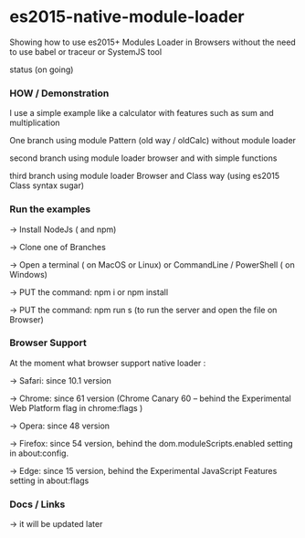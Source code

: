 # es2015-native-module-loader 

Showing how to use es2015+ Modules Loader in Browsers without the need to use babel or traceur or SystemJS tool

status (on going)

### HOW /  Demonstration 


I use a simple example like a calculator with features such as sum and multiplication

One branch using module Pattern (old way / oldCalc) without module loader

second branch using module loader browser and with simple functions 

third branch using module loader Browser and Class way (using es2015 Class syntax sugar)


### Run the examples 


-> Install NodeJs ( and npm)

-> Clone one of Branches 

-> Open a terminal ( on MacOS or Linux) or CommandLine / PowerShell ( on Windows)

-> PUT the command: npm i or npm install

-> PUT the command: npm run s (to run the server and open the file on Browser)


### Browser Support

At the moment what browser support native loader :

-> Safari: since 10.1 version

-> Chrome: since 61 version (Chrome Canary 60 – behind the Experimental Web Platform flag in chrome:flags )

-> Opera: since 48  version 

-> Firefox: since 54 version, behind the dom.moduleScripts.enabled setting in about:config.

-> Edge: since 15 version, behind the Experimental JavaScript Features setting in about:flags


### Docs / Links 


-> it will be updated later




